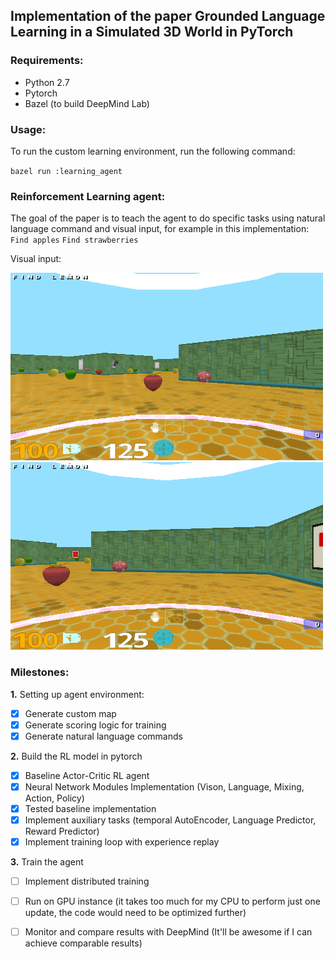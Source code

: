 ## Implementation of the paper Grounded Language Learning in a Simulated 3D World in PyTorch

### Requirements:
- Python 2.7
- Pytorch
- Bazel (to build DeepMind Lab)

### Usage:
To run the custom learning environment, run the following command:

`` bazel run :learning_agent ``

### Reinforcement Learning agent:
The goal of the paper is to teach the agent to do specific tasks using natural language command and visual input, for example in this implementation:
`` Find apples ``
`` Find strawberries ``

Visual input:

![Image 1](python/rl_agent/results/img_0.png)
![Image 2](python/rl_agent/results/img_2_0.png)

### Milestones:

**1.** Setting up agent environment:
- [x] Generate custom map
- [x] Generate scoring logic for training
- [x] Generate natural language commands

**2.** Build the RL model in pytorch
- [x] Baseline Actor-Critic RL agent
- [x] Neural Network Modules Implementation (Vison, Language, Mixing, Action, Policy)
- [x] Tested baseline implementation
- [x] Implement auxiliary tasks (temporal AutoEncoder, Language Predictor, Reward Predictor)
- [x] Implement training loop with experience replay 

**3.** Train the agent
- [ ] Implement distributed training
- [ ] Run on GPU instance (it takes too much for my CPU to perform just one update, the code would need to be optimized further)
- [ ] Monitor and compare results with DeepMind (It'll be awesome if I can achieve comparable results)

